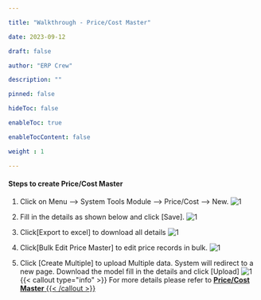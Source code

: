 ```yaml
---

title: "Walkthrough - Price/Cost Master"

date: 2023-09-12

draft: false

author: "ERP Crew"

description: ""

pinned: false

hideToc: false

enableToc: true

enableTocContent: false

weight : 1

---
```

#### Steps to create Price/Cost Master
1. Click on Menu --> System Tools Module --> Price/Cost --> New. 
![1](/systemtools/WT_ST_PC_01.png)<br>

2. Fill in the details as shown below and click [Save].
![1](/systemtools/WT_ST_PC_02.png)<br>

3. Click[Export to excel] to download all details
![1](/systemtools/WT_ST_PC_03.png)<br>

3. Click[Bulk Edit Price Master] to edit price records in bulk.
![1](/systemtools/WT_ST_PC_04.png)<br>

4. Click [Create Multiple] to upload Multiple data. System will redirect to a new page. Download the model fill in the details and click [Upload]
![1](/systemtools/WT_ST_PC_05.png)<br>
{{< callout type="info" >}} For more details please refer to <a href="http://docs.erpcrystal.in/en/docs/erpcrystal/mfg/systemtools/common-masters/pricecost/">**Price/Cost Master** {{< /callout >}}
